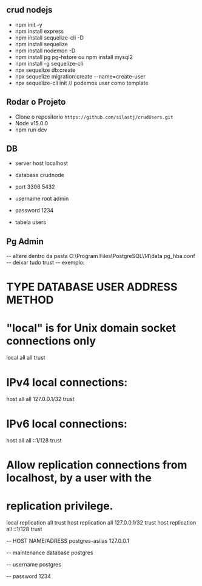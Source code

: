 ## crud nodejs
- npm init -y
- npm install express 
- npm install sequelize-cli -D
- npm install sequelize 
- npm install nodemon -D
- npm install pg pg-hstore ou npm install mysql2
- npm install -g sequelize-cli
- npx sequelize db:create
- npx sequelize migration:create --name=create-user
- npx sequelize-cli init // podemos usar como template

## Rodar o Projeto
- Clone o repositorio  `https://github.com/silastj/crudUsers.git`
- Node v15.0.0
- npm run dev


## DB
- server host localhost
- database crudnode
- port 3306 5432
- username root  admin
- password 1234  

- tabela users



## Pg Admin
-- altere dentro da pasta C:\Program Files\PostgreSQL\14\data pg_hba.conf
-- deixar tudo trust
-- exemplo:

# TYPE  DATABASE        USER            ADDRESS                 METHOD

# "local" is for Unix domain socket connections only
local   all             all                                     trust
# IPv4 local connections:
host    all             all             127.0.0.1/32            trust
# IPv6 local connections:
host    all             all             ::1/128                 trust
# Allow replication connections from localhost, by a user with the
# replication privilege.
local   replication     all                                     trust
host    replication     all             127.0.0.1/32            trust
host    replication     all             ::1/128                 trust


-- HOST NAME/ADRESS
postgres-asilas
127.0.0.1

-- maintenance database
postgres	

-- username
postgres		

-- password
1234